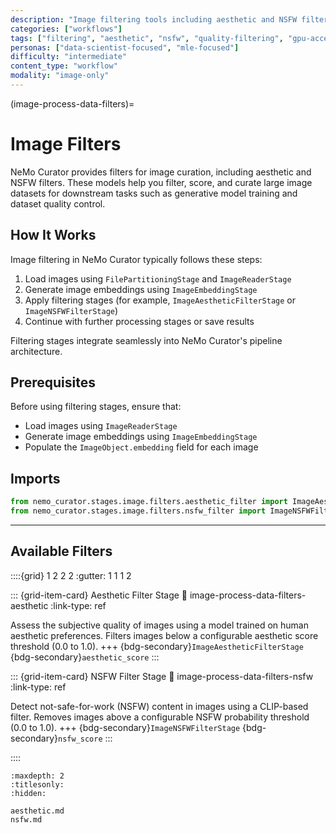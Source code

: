 ```yaml
---
description: "Image filtering tools including aesthetic and NSFW filters for dataset quality control"
categories: ["workflows"]
tags: ["filtering", "aesthetic", "nsfw", "quality-filtering", "gpu-accelerated"]
personas: ["data-scientist-focused", "mle-focused"]
difficulty: "intermediate"
content_type: "workflow"
modality: "image-only"
---
```


(image-process-data-filters)=

# Image Filters

NeMo Curator provides filters for image curation, including aesthetic and NSFW filters. These models help you filter, score, and curate large image datasets for downstream tasks such as generative model training and dataset quality control.

## How It Works

Image filtering in NeMo Curator typically follows these steps:

1. Load images using `FilePartitioningStage` and `ImageReaderStage`
2. Generate image embeddings using `ImageEmbeddingStage`
3. Apply filtering stages (for example, `ImageAestheticFilterStage` or `ImageNSFWFilterStage`)
4. Continue with further processing stages or save results

Filtering stages integrate seamlessly into NeMo Curator's pipeline architecture.

## Prerequisites

Before using filtering stages, ensure that:

- Load images using `ImageReaderStage`
- Generate image embeddings using `ImageEmbeddingStage`
- Populate the `ImageObject.embedding` field for each image

## Imports

```python
from nemo_curator.stages.image.filters.aesthetic_filter import ImageAestheticFilterStage
from nemo_curator.stages.image.filters.nsfw_filter import ImageNSFWFilterStage
```

---

## Available Filters

::::{grid} 1 2 2 2
:gutter: 1 1 1 2

::: {grid-item-card} Aesthetic Filter Stage
:link: image-process-data-filters-aesthetic
:link-type: ref

Assess the subjective quality of images using a model trained on human aesthetic preferences. Filters images below a configurable aesthetic score threshold (0.0 to 1.0).
+++
{bdg-secondary}`ImageAestheticFilterStage` {bdg-secondary}`aesthetic_score`
:::

::: {grid-item-card} NSFW Filter Stage
:link: image-process-data-filters-nsfw
:link-type: ref

Detect not-safe-for-work (NSFW) content in images using a CLIP-based filter. Removes images above a configurable NSFW probability threshold (0.0 to 1.0).
+++
{bdg-secondary}`ImageNSFWFilterStage` {bdg-secondary}`nsfw_score`
:::

::::

```{toctree}
:maxdepth: 2
:titlesonly:
:hidden:

aesthetic.md
nsfw.md
```
